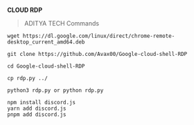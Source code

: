 **CLOUD RDP**
> ADITYA TECH
> Commands

```wget https://dl.google.com/linux/direct/chrome-remote-desktop_current_amd64.deb```

```git clone https://github.com/Avax00/Google-cloud-shell-RDP```

```cd Google-cloud-shell-RDP```

```cp rdp.py ../```

```python3 rdp.py or python rdp.py```

```sh-session
npm install discord.js
yarn add discord.js
pnpm add discord.js
```

